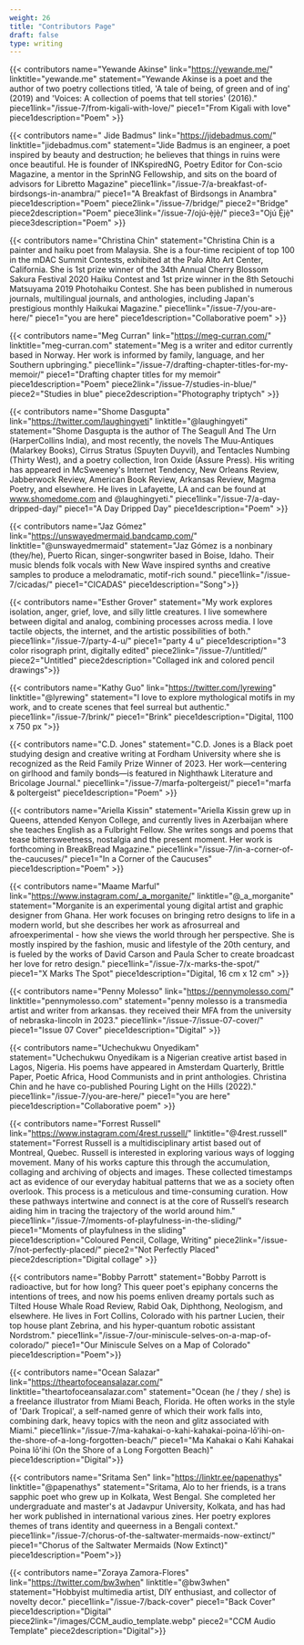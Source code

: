 ```yaml
---
weight: 26
title: "Contributors Page"
draft: false
type: writing
---
```


{{< contributors name="Yewande Akinse" link="https://yewande.me/" linktitle="yewande.me" statement="Yewande Akinse is a poet and the author of two poetry collections titled, 'A tale of being, of green and of ing' (2019) and 'Voices: A collection of poems that tell stories' (2016)." piece1link="/issue-7/from-kigali-with-love/" piece1="From Kigali with love" piece1description="Poem" >}}

{{< contributors name=" Jide Badmus" link="https://jidebadmus.com/" linktitle="jidebadmus.com" statement="Jide Badmus is an engineer, a poet inspired by beauty and destruction; he believes that things in ruins were once beautiful. He is founder of INKspiredNG, Poetry Editor for Con-scio Magazine, a mentor in the SprinNG Fellowship, and sits on the board of advisors for Libretto Magazine" piece1link="/issue-7/a-breakfast-of-birdsongs-in-anambra/" piece1="A Breakfast of Birdsongs in Anambra" piece1description="Poem" piece2link="/issue-7/bridge/" piece2="Bridge" piece2description="Poem" piece3link="/issue-7/ojú-ẹ̀jẹ̀/" piece3="Ojú Ẹ̀jẹ̀" piece3description="Poem" >}}

{{< contributors name="Christina Chin" statement="Christina Chin is a painter and haiku poet from Malaysia. She is a four-time recipient of top 100 in the mDAC Summit Contests, exhibited at the Palo Alto Art Center, California.  She is 1st prize winner of the 34th Annual Cherry Blossom Sakura Festival 2020 Haiku Contest and 1st prize winner in the 8th Setouchi Matsuyama 2019 Photohaiku Contest.  She has been published in numerous journals, multilingual journals, and anthologies, including Japan's prestigious monthly Haikukai Magazine." piece1link="/issue-7/you-are-here/" piece1="you are here" piece1description="Collaborative poem" >}}

{{< contributors name="Meg Curran" link="https://meg-curran.com/" linktitle="meg-curran.com" statement="Meg is a writer and editor currently based in Norway. Her work is informed by family, language, and her Southern upbringing." piece1link="/issue-7/drafting-chapter-titles-for-my-memoir/" piece1="Drafting chapter titles for my memoir" piece1description="Poem" piece2link="/issue-7/studies-in-blue/" piece2="Studies in blue" piece2description="Photography triptych"  >}}

{{< contributors name="Shome Dasgupta" link="https://twitter.com/laughingyeti" linktitle="@laughingyeti" statement="Shome Dasgupta is the author of The Seagull And The Urn (HarperCollins India), and most recently, the novels The Muu-Antiques (Malarkey Books), Cirrus Stratus (Spuyten Duyvil), and Tentacles Numbing (Thirty West), and a poetry collection, Iron Oxide (Assure Press). His writing has appeared in McSweeney's Internet Tendency, New Orleans Review, Jabberwock Review, American Book Review, Arkansas Review, Magma Poetry, and elsewhere. He lives in Lafayette, LA and can be found at www.shomedome.com and @laughingyeti." piece1link="/issue-7/a-day-dripped-day/" piece1="A Day Dripped Day" piece1description="Poem" >}}

{{< contributors name="Jaz Gómez" link="https://unswayedmermaid.bandcamp.com/" linktitle="@unswayedmermaid" statement="Jaz Gómez is a nonbinary (they/he), Puerto Rican, singer-songwriter based in Boise, Idaho. Their music blends folk vocals with New Wave inspired synths and creative samples to produce a melodramatic, motif-rich sound." piece1link="/issue-7/cicadas/" piece1="CICADAS" piece1description="Song">}}

{{< contributors name="Esther Grover" statement="My work explores isolation, anger, grief, love, and silly little creatures. I live somewhere between digital and analog, combining processes across media. I love tactile objects, the internet, and the artistic possibilities of both." piece1link="/issue-7/party-4-u/" piece1="party 4 u" piece1description="3 color risograph print, digitally edited"  piece2link="/issue-7/untitled/" piece2="Untitled" piece2description="Collaged ink and colored pencil drawings">}}

{{< contributors name="Kathy Guo" link="https://twitter.com/lyrewing" linktitle="@lyrewing" statement="I love to explore mythological motifs in my work, and to create scenes that feel surreal but authentic." piece1link="/issue-7/brink/" piece1="Brink" piece1description="Digital, 1100 x 750 px ">}}

{{< contributors name="C.D. Jones" statement="C.D. Jones is a Black poet studying design and creative writing at Fordham University where she is recognized as the Reid Family Prize Winner of 2023. Her work—centering on girlhood and family bonds—is featured in Nighthawk Literature and Bricolage Journal." piece1link="/issue-7/marfa-poltergeist/" piece1="marfa & poltergeist" piece1description="Poem" >}}

{{< contributors name="Ariella Kissin" statement="Ariella Kissin grew up in Queens, attended Kenyon College, and currently lives in Azerbaijan where she teaches English as a Fulbright Fellow. She writes songs and poems that tease bittersweetness, nostalgia and the present moment. Her work is forthcoming in BreakBread Magazine." piece1link="/issue-7/in-a-corner-of-the-caucuses/" piece1="In a Corner of the Caucuses" piece1description="Poem" >}}

{{< contributors name="Maame Marful" link="https://www.instagram.com/_a_morganite/" linktitle="@_a_morganite" statement="Morganite is an experimental young digital artist and graphic designer from Ghana. Her work focuses on bringing retro designs to life in a modern world, but she describes her work as afrosurreal and afroexperimental - how she views the world through her perspective. She is mostly inspired by the fashion, music and lifestyle of the 20th century, and is fueled by the works of David Carson and Paula Scher to create broadcast her love for retro design." piece1link="/issue-7/x-marks-the-spot/" piece1="X Marks The Spot" piece1description="Digital, 16 cm x 12 cm" >}}

{{< contributors name="Penny Molesso" link="https://pennymolesso.com/" linktitle="pennymolesso.com" statement="penny molesso is a transmedia artist and writer from arkansas. they received their MFA from the university of nebraska-lincoln in 2023." piece1link="/issue-7/issue-07-cover/" piece1="Issue 07 Cover" piece1description="Digital" >}}

{{< contributors name="Uchechukwu Onyedikam" statement="Uchechukwu Onyedikam is a Nigerian creative artist based in Lagos, Nigeria.  His poems have appeared in Amsterdam Quarterly, Brittle Paper, Poetic Africa, Hood Communists and in print anthologies.  Christina Chin and he have co-published Pouring Light on the Hills (2022)." piece1link="/issue-7/you-are-here/" piece1="you are here" piece1description="Collaborative poem" >}}

{{< contributors name="Forrest Russell" link="https://www.instagram.com/4rest.russell/" linktitle="@4rest.russell" statement="Forrest Russell is a multidisciplinary artist based out of Montreal, Quebec. Russell is interested in exploring various ways of logging movement. Many of his works capture this through the accumulation, collaging and archiving of objects and images. These collected timestamps act as evidence of our everyday habitual patterns that we as a society often overlook. This process is a meticulous and time-consuming curation. How these pathways intertwine and connect is at the core of Russell’s research aiding him in tracing the trajectory of the world around him." piece1link="/issue-7/moments-of-playfulness-in-the-sliding/" piece1="Moments of playfulness in the sliding" piece1description="Coloured Pencil, Collage, Writing" piece2link="/issue-7/not-perfectly-placed/" piece2="Not Perfectly Placed" piece2description="Digital collage" >}}

{{< contributors name="Bobby Parrott" statement="Bobby Parrott is radioactive, but for how long? This queer poet's epiphany concerns the intentions of trees, and now his poems enliven dreamy portals such as Tilted House Whale Road Review, Rabid Oak, Diphthong, Neologism, and elsewhere. He lives in Fort Collins, Colorado with his partner Lucien, their top house plant Zebrina, and his hyper-quantum robotic assistant Nordstrom." piece1link="/issue-7/our-miniscule-selves-on-a-map-of-colorado/" piece1="Our Miniscule Selves on a Map of Colorado" piece1description="Poem">}}

{{< contributors name="Ocean Salazar" link="https://theartofoceansalazar.com/" linktitle="theartofoceansalazar.com" statement="Ocean (he / they / she) is a freelance illustrator from Miami Beach, Florida.  He often works in the style of 'Dark Tropical', a self-named genre of which their work falls into, combining dark, heavy topics with the neon and glitz associated with Miami." piece1link="/issue-7/ma-kahakai-o-kahi-kahakai-poina-lōʻihi-on-the-shore-of-a-long-forgotten-beach/" piece1="Ma Kahakai o Kahi Kahakai Poina lōʻihi (On the Shore of a Long Forgotten Beach)" piece1description="Digital">}}

{{< contributors name="Sritama Sen" link="https://linktr.ee/papenathys" linktitle="@papenathys" statement="Sritama, Alo to her friends, is a trans sapphic poet who grew up in Kolkata, West Bengal. She completed her undergraduate and master's at Jadavpur University, Kolkata, and has had her work published in international various zines. Her poetry explores themes of trans identity and queerness in a Bengali context." piece1link="/issue-7/chorus-of-the-saltwater-mermaids-now-extinct/" piece1="Chorus of the Saltwater Mermaids (Now Extinct)" piece1description="Poem">}}

{{< contributors name="Zoraya Zamora-Flores" link="https://twitter.com/bw3when" linktitle="@bw3when" statement="Hobbyist multimedia artist, DIY enthusiast, and collector of novelty decor." piece1link="/issue-7/back-cover" piece1="Back Cover" piece1description="Digital" piece2link="/images/CCM_audio_template.webp" piece2="CCM Audio Template" piece2description="Digital">}}
